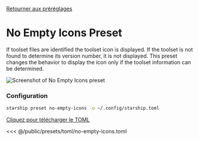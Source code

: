 [Retourner aux préréglages](./#no-empty-icons)

# No Empty Icons Preset

If toolset files are identified the toolset icon is displayed. If the toolset is not found to determine its version number, it is not displayed. This preset changes the behavior to display the icon only if the toolset information can be determined.

![Screenshot of No Empty Icons preset](/presets/img/no-empty-icons.png)

### Configuration

```sh
starship preset no-empty-icons -o ~/.config/starship.toml
```

[Cliquez pour télécharger le TOML](/presets/toml/no-empty-icons.toml)

<<< @/public/presets/toml/no-empty-icons.toml
